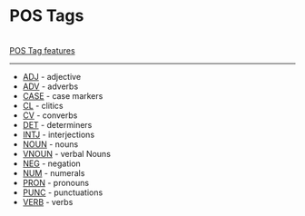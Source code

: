 # POS Tags


&emsp;&emsp;&emsp;&emsp;&emsp;&emsp;&emsp;&emsp;&emsp;&emsp;&emsp;&emsp;&emsp;&emsp;&emsp;&emsp;&emsp;&emsp;&emsp;&emsp;&emsp;&emsp;&emsp;&emsp;&emsp;&emsp;&emsp;&emsp;&emsp;&emsp;&emsp;&emsp;&emsp;&emsp;&emsp;&emsp;[POS Tag features](en/pos/postag_features/postag_features.md)    
*** 

- [ADJ](en/pos/ADJ.md)    - adjective
- [ADV](en/pos/ADV.md)    - adverbs
- [CASE](en/pos/CASE.md)  - case markers
- [CL](en/pos/CL.md)      - clitics
- [CV](en/pos/CV.md)      - converbs
- [DET](en/pos/DET.md) - determiners
- [INTJ](en/pos/INTJ.md) - interjections
- [NOUN](en/pos/NOUN.md) - nouns
- [VNOUN](en/pos/V_NOUN.md) - verbal Nouns
- [NEG](en/pos/NEG.md) - negation
- [NUM](en/pos/NUM.md) - numerals
- [PRON](en/pos/PRON.md) - pronouns
- [PUNC](en/pos/PUNC.md) - punctuations
- [VERB](en/pos/VERB.md) - verbs


